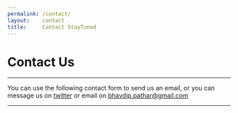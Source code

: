 ```yaml
---
permalink: /contact/
layout:    contact
title:     Contact StayTuned
---
```


# Contact Us
------------
You can use the following contact form to send us an email, or you can message us on 
<a href="http://twitter.com/{{ site.data.members.twitter_name}}">twitter</a> or email on <a>bhavdip.pathar@gmail.com</a>

<script type="text/javascript" src="https://form.jotform.me/jsform/60474876786474"></script>

***
